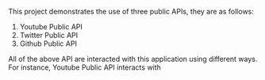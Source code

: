 This project demonstrates the use of three public APIs, they are as follows:
1. Youtube Public API
2. Twitter Public API
3. Github Public API

All of the above API are interacted with this application using different ways. For instance, Youtube Public API interacts with